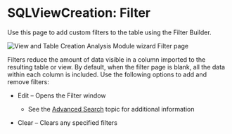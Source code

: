 # SQLViewCreation: Filter

Use this page to add custom filters to the table using the Filter Builder.

![View and Table Creation Analysis Module wizard Filter page](/img/product_docs/accessanalyzer/admin/datacollector/ewsmailbox/filter.webp)

Filters reduce the amount of data visible in a column imported to the resulting table or view. By
default, when the filter page is blank, all the data within each column is included. Use the
following options to add and remove filters:

- Edit – Opens the Filter window

    - See the [Advanced Search](/docs/accessanalyzer/12.0/admin/navigate/datagrid.md#advanced-search) topic for additional
      information

- Clear – Clears any specified filters
